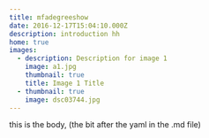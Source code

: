 ```yaml
---
title: mfadegreeshow
date: 2016-12-17T15:04:10.000Z
description: introduction hh
home: true
images:
  - description: Description for image 1
    image: a1.jpg
    thumbnail: true
    title: Image 1 Title
  - thumbnail: true
    image: dsc03744.jpg
---
```

this is the body, (the bit after the yaml in the .md file)
